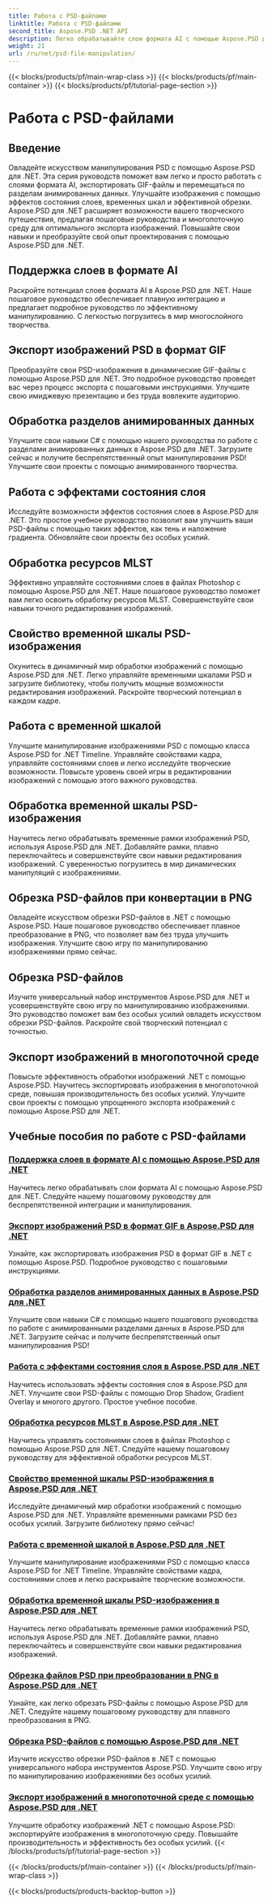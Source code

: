 ```yaml
---
title: Работа с PSD-файлами
linktitle: Работа с PSD-файлами
second_title: Aspose.PSD .NET API
description: Легко обрабатывайте слои формата AI с помощью Aspose.PSD для .NET. Научитесь экспортировать PSD-изображения в GIF, работать с анимированными разделами данных и управлять состояниями слоев.
weight: 21
url: /ru/net/psd-file-manipulation/
---
```


{{< blocks/products/pf/main-wrap-class >}}
{{< blocks/products/pf/main-container >}}
{{< blocks/products/pf/tutorial-page-section >}}

# Работа с PSD-файлами

## Введение

Овладейте искусством манипулирования PSD с помощью Aspose.PSD для .NET. Эта серия руководств поможет вам легко и просто работать с слоями формата AI, экспортировать GIF-файлы и перемещаться по разделам анимированных данных. Улучшайте изображения с помощью эффектов состояния слоев, временных шкал и эффективной обрезки. Aspose.PSD для .NET расширяет возможности вашего творческого путешествия, предлагая пошаговые руководства и многопоточную среду для оптимального экспорта изображений. Повышайте свои навыки и преобразуйте свой опыт проектирования с помощью Aspose.PSD для .NET.

## Поддержка слоев в формате AI

Раскройте потенциал слоев формата AI в Aspose.PSD для .NET. Наше пошаговое руководство обеспечивает плавную интеграцию и предлагает подробное руководство по эффективному манипулированию. С легкостью погрузитесь в мир многослойного творчества.

## Экспорт изображений PSD в формат GIF

Преобразуйте свои PSD-изображения в динамические GIF-файлы с помощью Aspose.PSD для .NET. Это подробное руководство проведет вас через процесс экспорта с пошаговыми инструкциями. Улучшите свою имиджевую презентацию и без труда вовлеките аудиторию.

## Обработка разделов анимированных данных

Улучшите свои навыки C# с помощью нашего руководства по работе с разделами анимированных данных в Aspose.PSD для .NET. Загрузите сейчас и получите беспрепятственный опыт манипулирования PSD! Улучшите свои проекты с помощью анимированного творчества.

## Работа с эффектами состояния слоя

Исследуйте возможности эффектов состояния слоев в Aspose.PSD для .NET. Это простое учебное руководство позволит вам улучшить ваши PSD-файлы с помощью таких эффектов, как тень и наложение градиента. Обновляйте свои проекты без особых усилий.

## Обработка ресурсов MLST

Эффективно управляйте состояниями слоев в файлах Photoshop с помощью Aspose.PSD для .NET. Наше пошаговое руководство поможет вам легко освоить обработку ресурсов MLST. Совершенствуйте свои навыки точного редактирования изображений.

## Свойство временной шкалы PSD-изображения

Окунитесь в динамичный мир обработки изображений с помощью Aspose.PSD для .NET. Легко управляйте временными шкалами PSD и загрузите библиотеку, чтобы получить мощные возможности редактирования изображений. Раскройте творческий потенциал в каждом кадре.

## Работа с временной шкалой

Улучшите манипулирование изображениями PSD с помощью класса Aspose.PSD for .NET Timeline. Управляйте свойствами кадра, управляйте состояниями слоев и легко исследуйте творческие возможности. Повысьте уровень своей игры в редактировании изображений с помощью этого важного руководства.

## Обработка временной шкалы PSD-изображения

Научитесь легко обрабатывать временные рамки изображений PSD, используя Aspose.PSD для .NET. Добавляйте рамки, плавно переключайтесь и совершенствуйте свои навыки редактирования изображений. С уверенностью погрузитесь в мир динамических манипуляций с изображениями.

## Обрезка PSD-файлов при конвертации в PNG

Овладейте искусством обрезки PSD-файлов в .NET с помощью Aspose.PSD. Наше пошаговое руководство обеспечивает плавное преобразование в PNG, что позволяет вам без труда улучшить изображения. Улучшите свою игру по манипулированию изображениями прямо сейчас.

## Обрезка PSD-файлов

Изучите универсальный набор инструментов Aspose.PSD для .NET и усовершенствуйте свою игру по манипулированию изображениями. Это руководство поможет вам без особых усилий овладеть искусством обрезки PSD-файлов. Раскройте свой творческий потенциал с точностью.

## Экспорт изображений в многопоточной среде

Повысьте эффективность обработки изображений .NET с помощью Aspose.PSD. Научитесь экспортировать изображения в многопоточной среде, повышая производительность без особых усилий. Улучшите свои проекты с помощью упрощенного экспорта изображений с помощью Aspose.PSD для .NET.
## Учебные пособия по работе с PSD-файлами
### [Поддержка слоев в формате AI с помощью Aspose.PSD для .NET](./support-layers-ai-format/)
Научитесь легко обрабатывать слои формата AI с помощью Aspose.PSD для .NET. Следуйте нашему пошаговому руководству для беспрепятственной интеграции и манипулирования.
### [Экспорт изображений PSD в формат GIF в Aspose.PSD для .NET](./export-psd-to-gif/)
Узнайте, как экспортировать изображения PSD в формат GIF в .NET с помощью Aspose.PSD. Подробное руководство с пошаговыми инструкциями.
### [Обработка разделов анимированных данных в Aspose.PSD для .NET](./animated-data-sections/)
Улучшите свои навыки C# с помощью нашего пошагового руководства по работе с анимированными разделами данных в Aspose.PSD для .NET. Загрузите сейчас и получите беспрепятственный опыт манипулирования PSD!
### [Работа с эффектами состояния слоя в Aspose.PSD для .NET](./layer-state-effects/)
Научитесь использовать эффекты состояния слоя в Aspose.PSD для .NET. Улучшите свои PSD-файлы с помощью Drop Shadow, Gradient Overlay и многого другого. Простое учебное пособие.
### [Обработка ресурсов MLST в Aspose.PSD для .NET](./mlst-resources/)
Научитесь управлять состояниями слоев в файлах Photoshop с помощью Aspose.PSD для .NET. Следуйте нашему пошаговому руководству для эффективной обработки ресурсов MLST.
### [Свойство временной шкалы PSD-изображения в Aspose.PSD для .NET](./psd-image-timeline-property/)
Исследуйте динамичный мир обработки изображений с помощью Aspose.PSD для .NET. Управляйте временными рамками PSD без особых усилий. Загрузите библиотеку прямо сейчас!
### [Работа с временной шкалой в Aspose.PSD для .NET](./timeline/)
Улучшите манипулирование изображениями PSD с помощью класса Aspose.PSD for .NET Timeline. Управляйте свойствами кадра, состояниями слоев и легко раскрывайте творческие возможности.
### [Обработка временной шкалы PSD-изображения в Aspose.PSD для .NET](./psd-image-timeline/)
Научитесь легко обрабатывать временные рамки изображений PSD, используя Aspose.PSD для .NET. Добавляйте рамки, плавно переключайтесь и совершенствуйте свои навыки редактирования изображений.
### [Обрезка файлов PSD при преобразовании в PNG в Aspose.PSD для .NET](./crop-psd-conversion-png/)
Узнайте, как легко обрезать PSD-файлы с помощью Aspose.PSD для .NET. Следуйте нашему пошаговому руководству для плавного преобразования в PNG.
### [Обрезка PSD-файлов с помощью Aspose.PSD для .NET](./crop-psd-file/)
Изучите искусство обрезки PSD-файлов в .NET с помощью универсального набора инструментов Aspose.PSD. Улучшите свою игру по манипулированию изображениями без особых усилий.
### [Экспорт изображений в многопоточной среде с помощью Aspose.PSD для .NET](./export-images-multi-thread/)
Улучшите обработку изображений .NET с помощью Aspose.PSD: экспортируйте изображения в многопоточную среду. Повышайте производительность и эффективность без особых усилий.
{{< /blocks/products/pf/tutorial-page-section >}}

{{< /blocks/products/pf/main-container >}}
{{< /blocks/products/pf/main-wrap-class >}}

{{< blocks/products/products-backtop-button >}}
